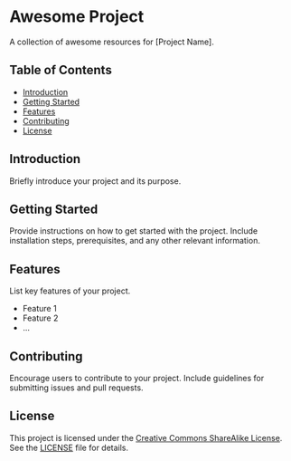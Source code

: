 # Awesome Project

A collection of awesome resources for [Project Name].

## Table of Contents

- [Introduction](#introduction)
- [Getting Started](#getting-started)
- [Features](#features)
- [Contributing](#contributing)
- [License](#license)

## Introduction

Briefly introduce your project and its purpose.

## Getting Started

Provide instructions on how to get started with the project. Include installation steps, prerequisites, and any other relevant information.

## Features

List key features of your project.

- Feature 1
- Feature 2
- ...

## Contributing

Encourage users to contribute to your project. Include guidelines for submitting issues and pull requests.

## License

This project is licensed under the [Creative Commons ShareAlike License](https://creativecommons.org/licenses/cc-sa/4.0/). See the [LICENSE](LICENSE) file for details.
